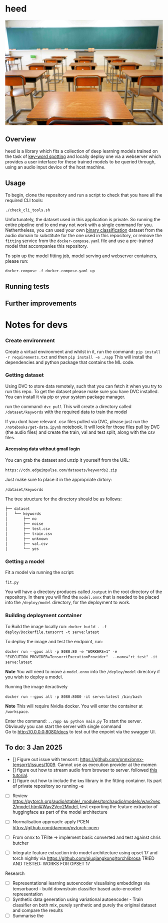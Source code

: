 # heed 
![]( img/heed.jpg )
## Overview 
heed is a library which fits a collection of deep learning models trained on the task of [key-word spotting](https://en.wikipedia.org/wiki/Keyword_spotting) and locally deploy one via a webserver which provides a user interface for these trained models to be queried through, using an audio input device of the host machine.

##  Usage

To begin, clone the repository and run a script to check that you have all the required CLI tools:
```
./check_cli_tools.sh
```



Unfortunately, the dataset used in this application is private. So running the entire pipeline end to end may not work with a single command for you. Nethertheless, you can used your own [binary classification](https://en.wikipedia.org/wiki/Binary_classification) dataset from the audio domain to substitute for the one used in this repository, or remove the `fitting` service from the `docker-compose.yaml` file and use a pre-trained model that accompanies this repository. 


To spin up the model fitting job, model serving and webserver containers, please run:
```
docker-compose -f docker-compose.yaml up
```



## Running tests

## Further improvements 


# Notes for devs 

### Create environment
Create a virtual environment and whilst in it, run the command: 
`pip install -r requirements.txt` 
and then 
`pip install -e ./app` 
This will install the dependencies and python package that contains the ML code. 



### Getting dataset 
Using DVC to store data remotely, such that you can fetch it when you try to run this repo. To get the dataset please make sure you have DVC installed. You can install it via pip or your system package manager. 

run the command: 
`dvc pull`
This will create a directory called `/dataset/keywords` with the required data to train the model

If you dont have relevant .csv files pulled via DVC, please just run the `/notebooks/get-data.ipynb` notebook. It will look for those files pull by DVC (the audio files) and create the train, val and test split, along with the csv files. 


#### Accessing data without gmail login
You can grab the dataset and unzip it yourself from the URL: 

`https://cdn.edgeimpulse.com/datasets/keywords2.zip`

Just make sure to place it in the appropriate dirtory: 

`/dataset/keywords`

The tree structure for the directory should be as follows: 

```
├── dataset
│   └── keywords
│       ├── no
│       ├── noise
│       ├── test.csv
│       ├── train.csv
│       ├── unknown
│       ├── val.csv
│       └── yes
```

### Getting a model 

Fit a model via running the script:

`fit.py`


You will have a directory produces called `/output` in the root directory of the repository. In there you will find the `model.onnx` that is needed to be placed into the `/deploy/model` directory, for the deployment to work. 


### Building deployment container

To Build the image locally run:
`docker build . -f deploy/Dockerfile.tensorrt -t serve:latest`

To deploy the image and test the endpoint, run:


 `docker run --gpus all -p 8080:80 -e "WORKERS=1" -e "EXECUTION_PROVIDER=TensorrtExecutionProvider"  --name="rt_test" -it serve:latest`
 


**Note** You will need to move a `model.onnx` into the `/deploy/model` directory if you wish to deploy a model. 

Running the image iteractively 

`docker run --gpus all -p 8080:8080 -it serve:latest /bin/bash`


**Note** This will require Nvidia docker. You will enter the container at `/workspace`. 


Enter the command: `../app && python main.py` 
To start the server. Obviously you can start the server with single command  
Go to http://0.0.0.0:8080/docs to test out the enpoint via the swagger UI. 



## To do: 3 Jan 2025
- [] Figure out issue with tensorrt: https://github.com/onnx/onnx-tensorrt/issues/1009. Cannot use as execution provider at the momen
- [] figure out how to stream audio from browser to server. followed [this tutorial](https://dev.to/deepgram/live-transcription-with-python-and-django-4aj2). 
- [] figure out how to include the `kms` library in the fitting container. Its part of private repository so running -e  

- [ ] Review https://pytorch.org/audio/stable/_modules/torchaudio/models/wav2vec2/model.html#Wav2Vec2Model, test exporting the feature extractor of huggingface as part of the model architecture
- [ ] Normalisation approach: apply PCEN https://github.com/daemon/pytorch-pcen
- [ ] From onnx to TFlite -> implement basic converted and test against chris
  butcher
- [ ] Integrate feature extraction into model architecture using opset 17 and torch nightly via https://github.com/qiuqiangkong/torchlibrosa TRIED AND TESTED: WORKS FOR OPSET 17



Research
- [ ] Representational learning autoencoder visualising embeddings via tensorbaord - build downstrain classifier based auto-encoded representation
- [ ] Synthetic data generation using variational autoencoder - Train classifier on both mix, purely synthetic and purely the original dataset and compare the results 
- [ ] Summarise the  
